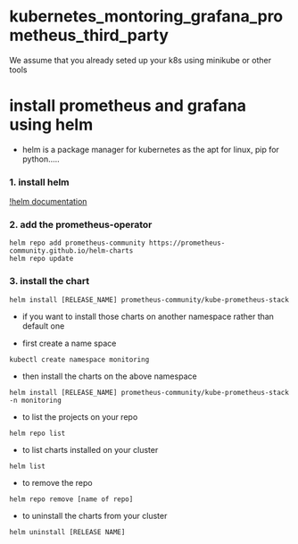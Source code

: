 # kubernetes_montoring_grafana_prometheus_third_party

We assume that you already seted up your k8s using minikube or other tools

# install prometheus and grafana using helm

- helm is a package manager for kubernetes as the apt for linux, pip for python.....

### 1. install helm

[!helm documentation](https://helm.sh/docs/intro/install/)

### 2. add the prometheus-operator

```
helm repo add prometheus-community https://prometheus-community.github.io/helm-charts
helm repo update
```

### 3. install the chart

```
helm install [RELEASE_NAME] prometheus-community/kube-prometheus-stack
```

- if you want to install those charts on another namespace rather than default one

- first create a name space

```
kubectl create namespace monitoring
```

- then install the charts on the above namespace

```
helm install [RELEASE_NAME] prometheus-community/kube-prometheus-stack -n monitoring
```

- to list the projects on your repo

```
helm repo list
```

- to list charts installed on your cluster

```
helm list
```

- to remove the repo

```
helm repo remove [name of repo]
```

- to uninstall the charts from your cluster

```
helm uninstall [RELEASE NAME]
```
